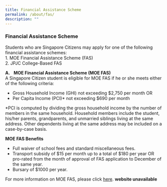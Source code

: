 ```yaml
---
title: Financial Assistance Scheme
permalink: /about/fas/
description: ""
---
```

### **Financial Assistance Scheme**

Students who are Singapore Citizens may apply for one of the following financial assistance schemes:<br>
1\.  MOE Financial Assistance Scheme (FAS)<br>
2\.  JPJC College-Based FAS

**A.**   **MOE Financial Assistance Scheme (MOE FAS)**<br>
A Singapore Citizen student is eligible for MOE FAS if he or she meets either of the following criteria:
*   Gross Household Income (GHI) not exceeding $2,750 per month OR<br>
*   Per Capita Income (PCI)\* not exceeding $690 per month

\*PCI is computed by dividing the gross household income by the number of members in the same household. Household members include the student, his/her parents, grandparents, and unmarried siblings living at the same address. Other dependents living at the same address may be included on a case-by-case basis.

**MOE FAS Benefits**
*   Full waiver of school fees and standard miscellaneous fees.
*   Transport subsidy of $15 per month up to a total of $180 per year OR pro-rated from the month of approval of FAS application to December of the same year.
*   Bursary of $1000 per year.

For more information on MOE FAS, please click [here](https://www.moe.gov.sg/education/financial-assistance). **website unavailable**

